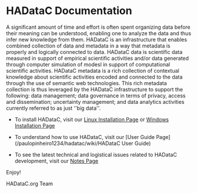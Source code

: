 # HADataC Documentation

A significant amount of time and effort is often spent organizing data before their meaning can be understood, enabling one to analyze the data and thus infer new knowledge from them. HADataC is an infrastructure that enables combined collection of data and metadata in a way that metadata is properly and logically connected to data. HADataC data is scientific data measured in support of empirical scientific activities and/or data generated through computer simulation of modesl in support of computational scientific activities. HADataC metadata is a rich collection of contextual knowledge about scientific activities encoded and connected to the data through the use of semantic web technologies. This rich metadata collection is thus leveraged by the HADataC infrastructure to support the following: data management; data governance in terms of privacy, access and dissemination; uncertainty management; and data analytics activities currently referred to as just ''big data''.  

* To install HADataC, visit our [Linux Installation Page](/paulopinheiro1234/hadatac/wiki/Installing-for-Linux) or [Windows Installation Page](/paulopinheiro1234/hadatac/wiki/Installing-for-Windows)

* To understand how to use HADataC, visit our [User Guide Page](/paulopinheiro1234/hadatac/wiki/HADataC User Guide)

* To see the latest technical and logistical issues related to HADataC development, visit our [Notes Page](/paulopinheiro1234/hadatac/wiki/notes)

Enjoy!

HADataC.org Team 
